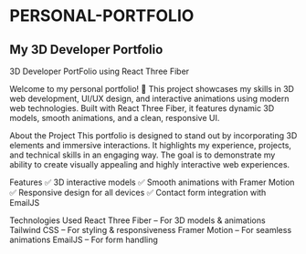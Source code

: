 # PERSONAL-PORTFOLIO

## My 3D Developer Portfolio

3D Developer PortFolio using React Three Fiber

Welcome to my personal portfolio! 🚀 This project showcases my skills in 3D web development, UI/UX design, and interactive animations using modern web technologies. Built with React Three Fiber, it features dynamic 3D models, smooth animations, and a clean, responsive UI.

About the Project
This portfolio is designed to stand out by incorporating 3D elements and immersive interactions. It highlights my experience, projects, and technical skills in an engaging way. The goal is to demonstrate my ability to create visually appealing and highly interactive web experiences.

Features
✅ 3D interactive models
✅ Smooth animations with Framer Motion
✅ Responsive design for all devices
✅ Contact form integration with EmailJS

Technologies Used
React Three Fiber – For 3D models & animations
Tailwind CSS – For styling & responsiveness
Framer Motion – For seamless animations
EmailJS – For form handling
